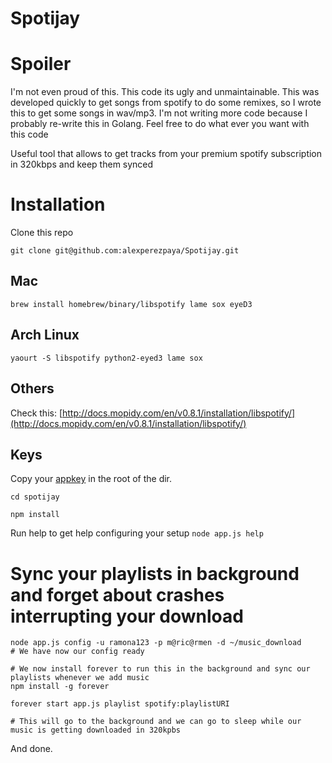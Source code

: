 Spotijay
========

# Spoiler
I'm not even proud of this. This code its ugly and unmaintainable. This was developed quickly to get songs from spotify to do some remixes, so I wrote this to get some songs in wav/mp3.
I'm not writing more code because I probably re-write this in Golang. Feel free to do what ever you want with this code

Useful tool that allows to get tracks from your premium spotify subscription in 320kbps and keep them synced

# Installation

Clone this repo

`git clone git@github.com:alexperezpaya/Spotijay.git`

## Mac

`brew install homebrew/binary/libspotify lame sox eyeD3`

## Arch Linux

`yaourt -S libspotify python2-eyed3 lame sox`

## Others

Check this: [http://docs.mopidy.com/en/v0.8.1/installation/libspotify/](http://docs.mopidy.com/en/v0.8.1/installation/libspotify/)

## Keys

Copy your [appkey](https://developer.spotify.com/my-account/keys) in the root of the dir.

`cd spotijay`

`npm install`

Run help to get help configuring your setup
`node app.js help`


# Sync your playlists in background and forget about crashes interrupting your download
```shell
node app.js config -u ramona123 -p m@ric@rmen -d ~/music_download
# We have now our config ready

# We now install forever to run this in the background and sync our playlists whenever we add music
npm install -g forever

forever start app.js playlist spotify:playlistURI

# This will go to the background and we can go to sleep while our music is getting downloaded in 320kpbs

```

And done.
